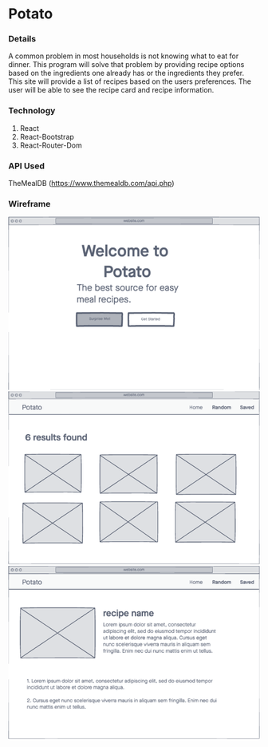 # Potato
### Details
A common problem in most households is not knowing what to eat for dinner. This program will solve that problem by providing recipe options based on the ingredients one already has or the ingredients they prefer.
This site will provide a list of recipes based on the users preferences.
The user will be able to see the recipe card and recipe information.


### Technology 

1. React
2. React-Bootstrap
3. React-Router-Dom


### API Used

TheMealDB (https://www.themealdb.com/api.php)

### Wireframe
![](public/wireframes/Wireframe1.png)
![](public/wireframes/Wireframe3.png)
![](public/wireframes/Wireframe4.png)

